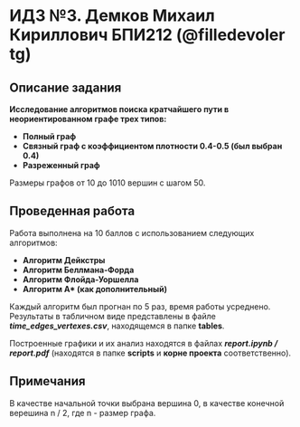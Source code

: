 # ИДЗ №3. Демков Михаил Кириллович БПИ212 (@filledevoler tg)

## Описание задания

**Исследование алгоритмов поиска кратчайшего пути в неориентированном графе трех типов:**

* **Полный граф**
* **Связный граф с коэффициентом плотности 0.4-0.5 (был выбран 0.4)**
* **Разреженный граф**

Размеры графов от 10 до 1010 вершин с шагом 50.

## Проведенная работа

Работа выполнена на 10 баллов с использованием следующих алгоритмов:

* **Алгоритм Дейкстры**
* **Алгоритм Беллмана-Форда**
* **Алгоритм Флойда-Уоршелла**
* **Алгоритм A\* (как дополнительный)**

Каждый алгоритм был прогнан по 5 раз, время работы усреднено. Результаты в табличном виде
представлены в файле **_time_edges_vertexes.csv_**, находящемся в папке **tables**.

Построенные графики и их анализ находятся в файлах **_report.ipynb / report.pdf_** (находятся в
папке
**scripts** и **корне проекта** соответственно).

## Примечания

В качестве начальной точки выбрана вершина 0, в качестве конечной верешина n / 2, где n - размер
графа.